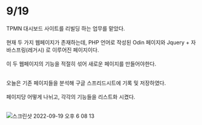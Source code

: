 # 9/19

TPMN 대시보드 사이트를 리빌딩 하는 업무를 맡았다.<br><br>
현재 두 가지 웹페이지가 존재하는데, PHP 언어로 작성된 Odin 페이지와 Jquery + 자바스프링(레거시) 로 이루어진 페이지이다.<br><br>
이 두 웹페이지의 기능을 적절히 섞어 새로운 페이지를 만들어야한다.<br><br>

오늘은 기존 페이지들을 분석해 구글 스프리드시트에 기록 및 저장하였다.<br><br>
페이지당 어떻게 나뉘고, 각각의 기능들을 리스트화 시켰다.<br><br>

![스크린샷 2022-09-19 오후 6 08 13](https://user-images.githubusercontent.com/59008469/190985073-ac0aac43-dd90-4cfe-ac03-500c1b221d1f.png)
